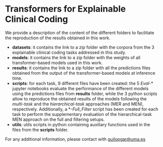 # Transformers for Explainable Clinical Coding

We provide a description of the content of the different folders to facilitate the reproduction of the results obtained in this work.

- **datasets**: it contains the link to a zip folder with the corpora from the 3 explainable clinical coding tasks addressed in this study.
- **models**: it contains the link to a zip folder with the weights of all transformer-based models used in this work.
- **results**: it contains the link to a zip folder with all the predictions files obtained from the output of the transformer-based models at inference time.
- **scripts**: for each task, 9 different files have been created: the 5 *Eval-** jupyter notebooks evaluate the performance of the different models using the predictions files from **results** folder, while the 3 python scripts allow to reproduce the obtained results of the models following the *multi-task* and the *hierarchical-task* approaches (MER and MEN), respectively. Additionally, a **-Full_Filter* script has been created for each task to perform the supplementary evaluation of the hierarchical-task MEN approach on the full and filtering setups.
- **utils**: utils scripts in python containing auxiliary functions used in the files from the **scripts** folder.

For any additional information, please contact with guilopgar@uma.es
